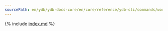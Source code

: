 ```yaml
---
sourcePath: en/ydb/ydb-docs-core/en/core/reference/ydb-cli/commands/workload/index.md
---
```

{% include [index.md](_includes/index.md) %}
